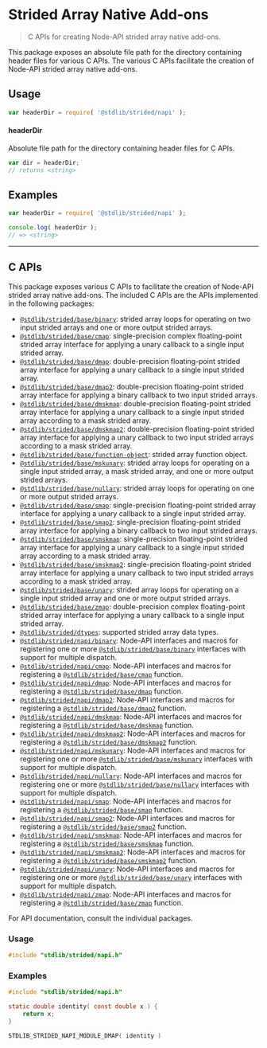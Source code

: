 <!--

@license Apache-2.0

Copyright (c) 2020 The Stdlib Authors.

Licensed under the Apache License, Version 2.0 (the "License");
you may not use this file except in compliance with the License.
You may obtain a copy of the License at

   http://www.apache.org/licenses/LICENSE-2.0

Unless required by applicable law or agreed to in writing, software
distributed under the License is distributed on an "AS IS" BASIS,
WITHOUT WARRANTIES OR CONDITIONS OF ANY KIND, either express or implied.
See the License for the specific language governing permissions and
limitations under the License.

-->

# Strided Array Native Add-ons

> C APIs for creating Node-API strided array native add-ons.

<!-- Section to include introductory text. Make sure to keep an empty line after the intro `section` element and another before the `/section` close. -->

<section class="intro">

This package exposes an absolute file path for the directory containing header files for various C APIs. The various C APIs facilitate the creation of Node-API strided array native add-ons.

</section>

<!-- /.intro -->

<!-- Package usage documentation. -->

<section class="usage">

## Usage

```javascript
var headerDir = require( '@stdlib/strided/napi' );
```

#### headerDir

Absolute file path for the directory containing header files for C APIs.

```javascript
var dir = headerDir;
// returns <string>
```

</section>

<!-- /.usage -->

<!-- Package usage notes. Make sure to keep an empty line after the `section` element and another before the `/section` close. -->

<section class="notes">

</section>

<!-- /.notes -->

<!-- Package usage examples. -->

<section class="examples">

## Examples

```javascript
var headerDir = require( '@stdlib/strided/napi' );

console.log( headerDir );
// => <string>
```

</section>

<!-- /.examples -->

<!-- C interface documentation. -->

* * *

<section class="c">

## C APIs

<!-- Section to include introductory text. Make sure to keep an empty line after the intro `section` element and another before the `/section` close. -->

<section class="intro">

This package exposes various C APIs to facilitate the creation of Node-API strided array native add-ons. The included C APIs are the APIs implemented in the following packages:

<!-- NOTE: please keep in alphabetical order -->

-   [`@stdlib/strided/base/binary`][@stdlib/strided/base/binary]: strided array loops for operating on two input strided arrays and one or more output strided arrays.
-   [`@stdlib/strided/base/cmap`][@stdlib/strided/base/cmap]: single-precision complex floating-point strided array interface for applying a unary callback to a single input strided array.
-   [`@stdlib/strided/base/dmap`][@stdlib/strided/base/dmap]: double-precision floating-point strided array interface for applying a unary callback to a single input strided array.
-   [`@stdlib/strided/base/dmap2`][@stdlib/strided/base/dmap2]: double-precision floating-point strided array interface for applying a binary callback to two input strided arrays.
-   [`@stdlib/strided/base/dmskmap`][@stdlib/strided/base/dmskmap]: double-precision floating-point strided array interface for applying a unary callback to a single input strided array according to a mask strided array.
-   [`@stdlib/strided/base/dmskmap2`][@stdlib/strided/base/dmskmap2]: double-precision floating-point strided array interface for applying a unary callback to two input strided arrays according to a mask strided array.
-   [`@stdlib/strided/base/function-object`][@stdlib/strided/base/function-object]: strided array function object.
-   [`@stdlib/strided/base/mskunary`][@stdlib/strided/base/mskunary]: strided array loops for operating on a single input strided array, a mask strided array, and one or more output strided arrays.
-   [`@stdlib/strided/base/nullary`][@stdlib/strided/base/nullary]: strided array loops for operating on one or more output strided arrays.
-   [`@stdlib/strided/base/smap`][@stdlib/strided/base/smap]: single-precision floating-point strided array interface for applying a unary callback to a single input strided array.
-   [`@stdlib/strided/base/smap2`][@stdlib/strided/base/smap2]: single-precision floating-point strided array interface for applying a binary callback to two input strided arrays.
-   [`@stdlib/strided/base/smskmap`][@stdlib/strided/base/smskmap]: single-precision floating-point strided array interface for applying a unary callback to a single input strided array according to a mask strided array.
-   [`@stdlib/strided/base/smskmap2`][@stdlib/strided/base/smskmap2]: single-precision floating-point strided array interface for applying a unary callback to two input strided arrays according to a mask strided array.
-   [`@stdlib/strided/base/unary`][@stdlib/strided/base/unary]: strided array loops for operating on a single input strided array and one or more output strided arrays. 
-   [`@stdlib/strided/base/zmap`][@stdlib/strided/base/zmap]: double-precision complex floating-point strided array interface for applying a unary callback to a single input strided array.
-   [`@stdlib/strided/dtypes`][@stdlib/strided/dtypes]: supported strided array data types.
-   [`@stdlib/strided/napi/binary`][@stdlib/strided/napi/binary]: Node-API interfaces and macros for registering one or more [`@stdlib/strided/base/binary`][@stdlib/strided/base/binary] interfaces with support for multiple dispatch.
-   [`@stdlib/strided/napi/cmap`][@stdlib/strided/napi/cmap]: Node-API interfaces and macros for registering a [`@stdlib/strided/base/cmap`][@stdlib/strided/base/cmap] function.
-   [`@stdlib/strided/napi/dmap`][@stdlib/strided/napi/dmap]: Node-API interfaces and macros for registering a [`@stdlib/strided/base/dmap`][@stdlib/strided/base/dmap] function.
-   [`@stdlib/strided/napi/dmap2`][@stdlib/strided/napi/dmap2]: Node-API interfaces and macros for registering a [`@stdlib/strided/base/dmap2`][@stdlib/strided/base/dmap2] function.
-   [`@stdlib/strided/napi/dmskmap`][@stdlib/strided/napi/dmskmap]: Node-API interfaces and macros for registering a [`@stdlib/strided/base/dmskmap`][@stdlib/strided/base/dmskmap] function.
-   [`@stdlib/strided/napi/dmskmap2`][@stdlib/strided/napi/dmskmap2]: Node-API interfaces and macros for registering a [`@stdlib/strided/base/dmskmap2`][@stdlib/strided/base/dmskmap2] function.
-   [`@stdlib/strided/napi/mskunary`][@stdlib/strided/napi/mskunary]: Node-API interfaces and macros for registering one or more [`@stdlib/strided/base/mskunary`][@stdlib/strided/base/mskunary] interfaces with support for multiple dispatch.
-   [`@stdlib/strided/napi/nullary`][@stdlib/strided/napi/nullary]: Node-API interfaces and macros for registering one or more [`@stdlib/strided/base/nullary`][@stdlib/strided/base/nullary] interfaces with support for multiple dispatch.
-   [`@stdlib/strided/napi/smap`][@stdlib/strided/napi/smap]: Node-API interfaces and macros for registering a [`@stdlib/strided/base/smap`][@stdlib/strided/base/smap] function.
-   [`@stdlib/strided/napi/smap2`][@stdlib/strided/napi/smap2]: Node-API interfaces and macros for registering a [`@stdlib/strided/base/smap2`][@stdlib/strided/base/smap2] function.
-   [`@stdlib/strided/napi/smskmap`][@stdlib/strided/napi/smskmap]: Node-API interfaces and macros for registering a [`@stdlib/strided/base/smskmap`][@stdlib/strided/base/smskmap] function.
-   [`@stdlib/strided/napi/smskmap2`][@stdlib/strided/napi/smskmap2]: Node-API interfaces and macros for registering a [`@stdlib/strided/base/smskmap2`][@stdlib/strided/base/smskmap2] function.
-   [`@stdlib/strided/napi/unary`][@stdlib/strided/napi/unary]: Node-API interfaces and macros for registering one or more [`@stdlib/strided/base/unary`][@stdlib/strided/base/unary] interfaces with support for multiple dispatch.
-   [`@stdlib/strided/napi/zmap`][@stdlib/strided/napi/zmap]: Node-API interfaces and macros for registering a [`@stdlib/strided/base/zmap`][@stdlib/strided/base/zmap] function.

For API documentation, consult the individual packages.

</section>

<!-- /.intro -->

<!-- C usage documentation. -->

<section class="usage">

### Usage

```c
#include "stdlib/strided/napi.h"
```

</section>

<!-- /.usage -->

<!-- C API usage notes. Make sure to keep an empty line after the `section` element and another before the `/section` close. -->

<section class="notes">

</section>

<!-- /.notes -->

<!-- C API usage examples. -->

<section class="examples">

### Examples

```c
#include "stdlib/strided/napi.h"

static double identity( const double x ) {
    return x;
}

STDLIB_STRIDED_NAPI_MODULE_DMAP( identity )
```

</section>

<!-- /.examples -->

</section>

<!-- /.c -->

<!-- Section to include cited references. If references are included, add a horizontal rule *before* the section. Make sure to keep an empty line after the `section` element and another before the `/section` close. -->

<section class="references">

</section>

<!-- /.references -->

<!-- Section for related `stdlib` packages. Do not manually edit this section, as it is automatically populated. -->

<section class="related">

</section>

<!-- /.related -->

<!-- Section for all links. Make sure to keep an empty line after the `section` element and another before the `/section` close. -->

<section class="links">

[@stdlib/strided/base/binary]: https://github.com/stdlib-js/strided/tree/main/base/binary

[@stdlib/strided/base/cmap]: https://github.com/stdlib-js/strided/tree/main/base/cmap

[@stdlib/strided/base/dmap]: https://github.com/stdlib-js/strided/tree/main/base/dmap

[@stdlib/strided/base/dmap2]: https://github.com/stdlib-js/strided/tree/main/base/dmap2

[@stdlib/strided/base/dmskmap]: https://github.com/stdlib-js/strided/tree/main/base/dmskmap

[@stdlib/strided/base/dmskmap2]: https://github.com/stdlib-js/strided/tree/main/base/dmskmap2

[@stdlib/strided/base/function-object]: https://github.com/stdlib-js/strided/tree/main/base/function-object

[@stdlib/strided/base/mskunary]: https://github.com/stdlib-js/strided/tree/main/base/mskunary

[@stdlib/strided/base/nullary]: https://github.com/stdlib-js/strided/tree/main/base/nullary

[@stdlib/strided/base/smap]: https://github.com/stdlib-js/strided/tree/main/base/smap

[@stdlib/strided/base/smap2]: https://github.com/stdlib-js/strided/tree/main/base/smap2

[@stdlib/strided/base/smskmap]: https://github.com/stdlib-js/strided/tree/main/base/smskmap

[@stdlib/strided/base/smskmap2]: https://github.com/stdlib-js/strided/tree/main/base/smskmap2

[@stdlib/strided/base/unary]: https://github.com/stdlib-js/strided/tree/main/base/unary

[@stdlib/strided/base/zmap]: https://github.com/stdlib-js/strided/tree/main/base/zmap

[@stdlib/strided/dtypes]: https://github.com/stdlib-js/strided/tree/main/dtypes

[@stdlib/strided/napi/binary]: https://github.com/stdlib-js/strided/tree/main/napi/binary

[@stdlib/strided/napi/cmap]: https://github.com/stdlib-js/strided/tree/main/napi/cmap

[@stdlib/strided/napi/dmap]: https://github.com/stdlib-js/strided/tree/main/napi/dmap

[@stdlib/strided/napi/dmap2]: https://github.com/stdlib-js/strided/tree/main/napi/dmap2

[@stdlib/strided/napi/dmskmap]: https://github.com/stdlib-js/strided/tree/main/napi/dmskmap

[@stdlib/strided/napi/dmskmap2]: https://github.com/stdlib-js/strided/tree/main/napi/dmskmap2

[@stdlib/strided/napi/mskunary]: https://github.com/stdlib-js/strided/tree/main/napi/mskunary

[@stdlib/strided/napi/nullary]: https://github.com/stdlib-js/strided/tree/main/napi/nullary

[@stdlib/strided/napi/smap]: https://github.com/stdlib-js/strided/tree/main/napi/smap

[@stdlib/strided/napi/smap2]: https://github.com/stdlib-js/strided/tree/main/napi/smap2

[@stdlib/strided/napi/smskmap]: https://github.com/stdlib-js/strided/tree/main/napi/smskmap

[@stdlib/strided/napi/smskmap2]: https://github.com/stdlib-js/strided/tree/main/napi/smskmap2

[@stdlib/strided/napi/unary]: https://github.com/stdlib-js/strided/tree/main/napi/unary

[@stdlib/strided/napi/zmap]: https://github.com/stdlib-js/strided/tree/main/napi/zmap

</section>

<!-- /.links -->
